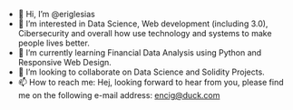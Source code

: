 - 👋 Hi, I’m @eriglesias
- 👀 I’m interested in Data Science, Web development (including 3.0), Cibersecurity and overall how use technology and systems  to make people lives better.
- 🌱 I’m currently learning Financial Data Analysis using Python and Responsive Web Design.
- 💞️ I’m looking to collaborate on Data Science and Solidity Projects. 
- 📫 How to reach me: Hej, looking forward to hear from you, please find me on the following e-mail address: encig@duck.com

<!---
eriglesias/eriglesias is a ✨ special ✨ repository because its `README.md` (this file) appears on your GitHub profile.
You can click the Preview link to take a look at your changes.
--->
